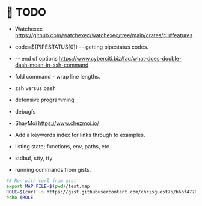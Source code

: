 # 📝 TODO

* Watchexec https://github.com/watchexec/watchexec/tree/main/crates/cli#features
* code=${PIPESTATUS[0]} -- getting pipestatus codes.
* -- end of options https://www.cyberciti.biz/faq/what-does-double-dash-mean-in-ssh-command  
* fold command - wrap line lengths.
* zsh versus bash
* defensive programming
* debugfs
* ShayMoi https://www.chezmoi.io/
* Add a keywords index for links through to examples.  
* listing state; functions, env, paths, etc  
* stdbuf, stty, tty

* running commands from gists.
```sh
## Run with curl from gist
export MAP_FILE=$(pwd)/test.map
ROLE=$(curl -s https://gist.githubusercontent.com/chrisguest75/b6bf4770237e1307b3fef4ffa3d4a187/raw/0f05f1ae43ce0102fe9394b6dead9d502876be0d/get_mapped_value.sh | bash -s account1)
echo $ROLE
```


